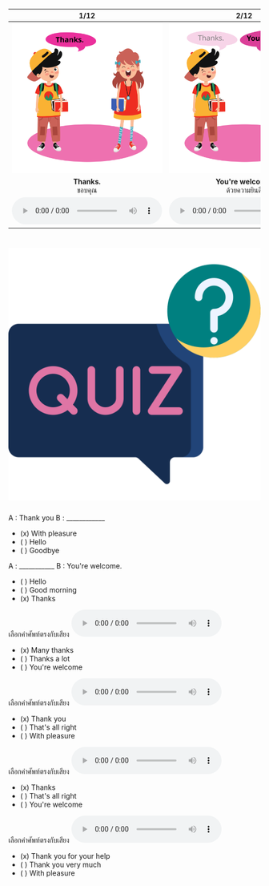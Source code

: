 <div class="carrousel">


|1/12|2/12|3/12|4/12|5/12|6/12|7/12|8/12|9/12|10/12|11/12|12/12|
| :----: | :----: | :----: | :----: | :----: | :----: | :----: | :----: | :----: | :----: | :----: | :----: |
|![](/media/img/thanks__Thanks.svg)|![](/media/img/thanks__You're&#x20;welcome.svg)|![](/media/img/thanks__Thank&#x20;you.svg)|![](/media/img/thanks__That's&#x20;all&#x20;right.svg)|![](/media/img/thanks__Thank&#x20;you&#x20;for&#x20;your&#x20;help.svg)|![](/media/img/thanks__My&#x20;pleasure.svg)|![](/media/img/thanks__Many&#x20;thanks.svg)|![](/media/img/thanks__That's&#x20;OK.svg)|![](/media/img/thanks__Thanks&#x20;a&#x20;lot.svg)|![](/media/img/thanks__With&#x20;pleasure.svg)|![](/media/img/thanks__Thank&#x20;you&#x20;very&#x20;much.svg)|![](/media/img/thanks__Don't&#x20;mention&#x20;it.svg)|
|**Thanks.**<br>ขอบคุณ|**You're welcome.**<br>ด้วยความยินดี|**Thank you.**<br>ขอบคุณ|**That's all right.**<br>ไม่เป็นไร|**Thank you for your help.**<br>ขอบคุณสำหรับความช่วยเหลือ|**My pleasure.**<br>ด้วยความยินดี|**Many thanks.**<br>ขอบคุณมากๆ|**That's OK.**<br>ไม่เป็นไร|**Thanks a lot.**<br>ขอบคุณมาก|**With pleasure.**<br>ด้วยความยินดี|**Thank you very much.**<br>ขอบคุณมาก|**Don't mention it?**<br>ไม่เป็นไร|
|![](/media/audio/Thanks.mp3)|![](/media/audio/You're&#x20;welcome.mp3)|![](/media/audio/Thank&#x20;you.mp3)|![](/media/audio/That's&#x20;all&#x20;right.mp3)|![](/media/audio/Thank&#x20;you&#x20;for&#x20;your&#x20;help.mp3)|![](/media/audio/My&#x20;pleasure.mp3)|![](/media/audio/Many&#x20;thanks.mp3)|![](/media/audio/That's&#x20;OK.mp3)|![](/media/audio/Thanks&#x20;a&#x20;lot.mp3)|![](/media/audio/With&#x20;pleasure.mp3)|![](/media/audio/Thank&#x20;you&#x20;very&#x20;much.mp3)|![](/media/audio/Don't&#x20;mention&#x20;it.mp3)|

</div>



# ![icon](/media/icons/quiz.svg) 

A : Thank you
B : ____________

 - (x) With pleasure
 - ( ) Hello
 - ( ) Goodbye


A : ___________
B : You're welcome.

 - ( ) Hello
 - ( ) Good morning
 - (x) Thanks


เลือกคำศัพท์ตรงกับเสียง ![](/media/audio/Many&#x20;thanks.mp3) 
 - (x) Many thanks
 - ( ) Thanks a lot
 - ( ) You're welcome


เลือกคำศัพท์ตรงกับเสียง ![](/media/audio/Thank&#x20;you.mp3) 
 - (x) Thank you
 - ( ) That's all right
 - ( ) With pleasure


เลือกคำศัพท์ตรงกับเสียง ![](/media/audio/Thanks.mp3) 
 - (x) Thanks
 - ( ) That's all right
 - ( ) You're welcome


เลือกคำศัพท์ตรงกับเสียง ![](/media/audio/Thank&#x20;you&#x20;for&#x20;your&#x20;help.mp3) 
 - (x) Thank you for your help
 - ( ) Thank you very much
 - ( ) With pleasure

